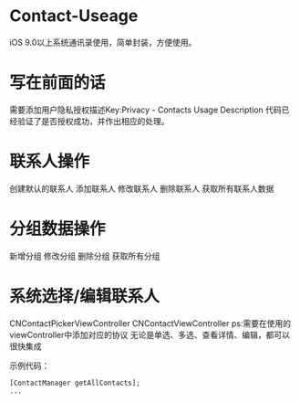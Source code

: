 # Contact-Useage
iOS 9.0以上系统通讯录使用，简单封装，方便使用。

# 写在前面的话
需要添加用户隐私授权描述Key:Privacy - Contacts Usage Description
代码已经验证了是否授权成功，并作出相应的处理。

# 联系人操作
创建默认的联系人
添加联系人
修改联系人
删除联系人
获取所有联系人数据

# 分组数据操作
新增分组
修改分组
删除分组
获取所有分组

# 系统选择/编辑联系人
CNContactPickerViewController
CNContactViewController
ps:需要在使用的viewController中添加对应的协议
无论是单选、多选、查看详情、编辑，都可以很快集成

示例代码：
``` 
[ContactManager getAllContacts];
...
```
